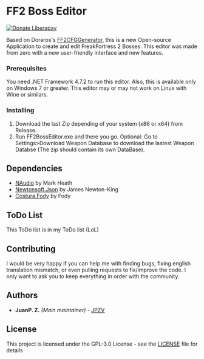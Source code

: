 # FF2 Boss Editor
[![Donate Liberapay](https://img.shields.io/badge/Donate-Liberpay-yellow.svg)](https://liberapay.com/JPZV/)

Based on Doraros's [FF2CFGGenerator](https://forums.alliedmods.net/showthread.php?t=242497), this is a new Open-source Application to create and edit FreakFortress 2 Bosses. This editor was made from zero with a new user-friendly interface and new features.

### Prerequisites

You need .NET Framework 4.7.2 to run this editor. Also, this is available only on Windows 7 or greater. This editor may or may not work on Linux with Wine or similars.

### Installing

1) Download the last Zip depending of your system (x86 or x64) from Release.
2) Run FF2BossEditor.exe and there you go.
Optional: Go to Settings>Download Weapon Database to download the lastest Weapon Databse (The zip should contain its own DataBase).

## Dependencies

* [NAudio](https://github.com/naudio/NAudio) by Mark Heath
* [Newtonsoft.Json](https://www.newtonsoft.com/json) by James Newton-King
* [Costura.Fody](https://github.com/Fody/Costura) by Fody

## ToDo List

This ToDo list is in my ToDo list (LoL)

## Contributing

I would be very happy if you can help me with finding bugs, fixing english translation mismatch, or even pulling requests to fix/improve the code.
I only want to ask you to keep everything in order with the community.

## Authors

* **JuanP. Z.** *(Main maintainer)* - [JPZV](https://github.com/JPZV)

## License

This project is licensed under the GPL-3.0 License - see the [LICENSE](LICENSE) file for details
